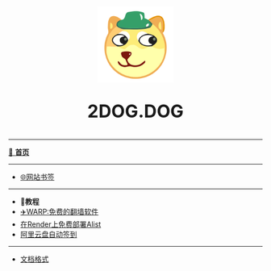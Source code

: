 <style>
    #LOGO-001 {
        font-size: 250%;
        text-align: center;
    }

    #LOGO-002 {
        display: block;
        margin-left: auto;
        margin-right: auto;
        width: 30%;
    }
</style>
<img src="img/dog.svg" alt="" id="LOGO-002">
<p id="LOGO-001"><b>2DOG.DOG</b></p>

----
[🌈 **首页**](/home.md)

----
- [🌐网站书签](004-webpage)
----

- **📘教程**
 - [✈️WARP:免费的翻墙软件](001-WARP)
 - [在Render上免费部署Alist](002-alist-render)
 - [阿里云盘自动签到](003-alicloud-autocheckin)

----
- [文档格式](000)
